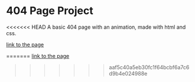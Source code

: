 # 404 Page Project

<<<<<<< HEAD
A basic 404 page with an animation, made with html and css.

[link to the page](https://guillaume-leo.github.io/404-page/)


=======
[link to the page](https://guillaume-leo.github.io/404-page/)
>>>>>>> aaf5c40a5eb30fc1f64bcbf6a7c6d9b4e024988e
